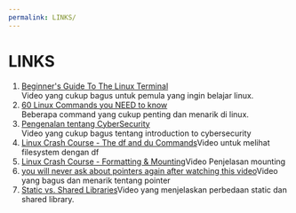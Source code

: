 ```yaml
---
permalink: LINKS/
---
```


# LINKS

1. [Beginner's Guide To The Linux Terminal](https://www.youtube.com/watch?v=s3ii48qYBxA&t=218s&pp=ygUebGludXggdGVybWluYWwgYmVnaW5uZXJzIGd1aWRl)<br>
Video yang cukup bagus untuk pemula yang ingin belajar linux.
2. [60 Linux Commands you NEED to know](https://www.youtube.com/watch?v=gd7BXuUQ91w&pp=ygUObGludXggdHV0b3JpYWw%3D)<br>
Beberapa command yang cukup penting dan menarik di linux.
3. [Pengenalan tentang CyberSecurity](https://www.youtube.com/watch?v=z5nc9MDbvkw&pp=ygUdaW50cm9kdWN0aW9uIHRvIGN5YmVyc2VjdXJpdHk%3D)<br>
Video yang cukup bagus tentang introduction to cybersecurity
4. [Linux Crash Course - The df and du Commands](https://www.youtube.com/watch?v=ZRs5zVv_1UU)Video untuk melihat filesystem dengan df <br>
5. [Linux Crash Course - Formatting & Mounting](https://www.youtube.com/watch?v=2Z6ouBYfZr8)Video Penjelasan mounting
6. [you will never ask about pointers again after watching this video](https://www.youtube.com/watch?v=2ybLD6_2gKM)Video yang bagus dan menarik tentang pointer
7. [Static vs. Shared Libraries](https://www.youtube.com/watch?v=-vp9cFQCQCo)Video yang menjelaskan perbedaan static dan shared library.
